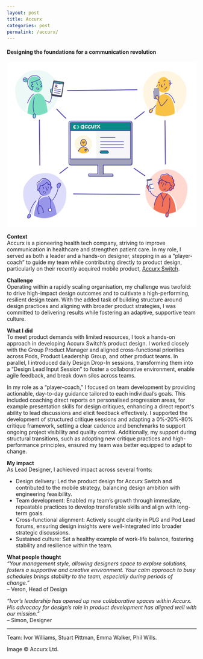 ```yaml
---
layout: post
title: Accurx
categories: post
permalink: /accurx/
---
```

#### Designing the foundations for a communication revolution

![hospice](/images/accurx.png)

**Context**  
Accurx is a pioneering health tech company, striving to improve communication in healthcare and strengthen patient care. In my role, I served as both a leader and a hands-on designer, stepping in as a “player-coach” to guide my team while contributing directly to product design, particularly on their recently acquired mobile product, [Accurx Switch](https://www.accurx.com/accurx-switch).

**Challenge**  
Operating within a rapidly scaling organisation, my challenge was twofold: to drive high-impact design outcomes and to cultivate a high-performing, resilient design team. With the added task of building structure around design practices and aligning with broader product strategies, I was committed to delivering results while fostering an adaptive, supportive team culture.

**What I did**  
To meet product demands with limited resources, I took a hands-on approach in developing Accurx Switch’s product design. I worked closely with the Group Product Manager and aligned cross-functional priorities across Pods, Product Leadership Group, and other product teams. In parallel, I introduced daily Design Drop-In sessions, transforming them into a “Design Lead Input Session” to foster a collaborative environment, enable agile feedback, and break down silos across teams.

In my role as a “player-coach,” I focused on team development by providing actionable, day-to-day guidance tailored to each individual’s goals. This included coaching direct reports on personalised progression areas, for example presentation skills for design critiques, enhancing a direct report's ability to lead discussions and elicit feedback effectively. I supported the development of structured critique sessions and adapting a 0%-20%-80% critique framework, setting a clear cadence and benchmarks to support ongoing project visibility and quality control. Additionally, my support during structural transitions, such as adopting new critique practices and high-performance principles, ensured my team was better equipped to adapt to change.

**My impact**  
As Lead Designer, I achieved impact across several fronts:
- Design delivery: Led the product design for Accurx Switch and contributed to the mobile strategy, balancing design ambition with engineering feasibility.
- Team development: Enabled my team’s growth through immediate, repeatable practices to develop transferable skills and align with long-term goals.
- Cross-functional alignment: Actively sought clarity in PLG and Pod Lead forums, ensuring design insights were well-integrated into broader strategic discussions.
- Sustained culture: Set a healthy example of work-life balance, fostering stability and resilience within the team.

**What people thought**  
*“Your management style, allowing designers space to explore solutions, fosters a supportive and creative environment. Your calm approach to busy schedules brings stability to the team, especially during periods of change.”*  
– Veron, Head of Design

*“Ivor’s leadership has opened up new collaborative spaces within Accurx. His advocacy for design’s role in product development has aligned well with our mission.”*  
– Simon, Designer

---

Team: Ivor Williams, Stuart Pittman, Emma Walker, Phil Wills.

Image © Accurx Ltd.


